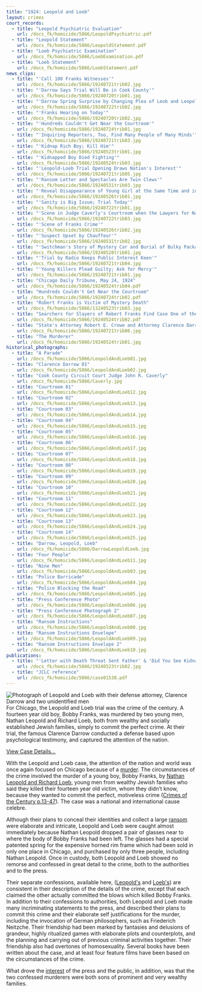 ```yaml
---
title: "1924: Leopold and Loeb"
layout: crimes
court_records:
  - title: "Leopold Psychiatric Evaluation"
    url: /docs_fk/homicide/5866/LeopoldPsychiatric.pdf
  - title: "Leopold Statement"
    url: /docs_fk/homicide/5866/LeopoldStatement.pdf
  - title: "Loeb Psychiatric Examination"
    url: /docs_fk/homicide/5866/LoebExamination.pdf
  - title: "Loeb Statement"
    url: /docs_fk/homicide/5866/LoebStatement.pdf
news_clips:
  - title: "'Call 100 Franks Witnesses'"
    url: /docs_fk/homicide/5866/19240721trib02.jpg
  - title: "'Darrow Says Trial Will Be in Cook County'"
    url: /docs_fk/homicide/5866/19240720trib01.jpg
  - title: "'Darrow Spring Surprise by Changing Plea of Leob and Leopold from 'Not Guilty' to 'Guilty''"
    url: /docs_fk/homicide/5866/19240722trib02.jpg
  - title: "'Franks Hearing on Today'"
    url: /docs_fk/homicide/5866/19240720trib02.jpg
  - title: "'Hundreds Couldn't Get Near the Courtroom'"
    url: /docs_fk/homicide/5866/19240724trib01.jpg
  - title: "'Inquiring Reporters, Too, Find Many People of Many Minds'"
    url: /docs_fk/homicide/5866/19240721trib03.jpg
  - title: "'Kidnap Rich Boy; Kill Him'"
    url: /docs_fk/homicide/5866/19240523trib01.jpg
  - title: "'Kidnapped Boy Died Fighting'"
    url: /docs_fk/homicide/5866/19240524trib03.jpg
  - title: "'Leopold-Loeb Trial Opening Draws Nation's Interest'"
    url: /docs_fk/homicide/5866/19240721trib05.jpg
  - title: "'Ransom Letter and Spectacles Are Twin Clews'"
    url: /docs_fk/homicide/5866/19240531trib03.jpg
  - title: "'Reveal Disappearance of Young Girl at the Same Time and in the Same Locality of Franks Kidnapping'"
    url: /docs_fk/homicide/5866/19240526trib01.jpg
  - title: "'Sanity is Big Issue; Trial Today'"
    url: /docs_fk/homicide/5866/19240722trib01.jpg
  - title: "'Scene in Judge Caverly's Courtroom when the Lawyers for Nathan Leopold Jr. and Richard Loeb Made their First Motions for the Defense'"
    url: /docs_fk/homicide/5866/19240722trib03.jpg
  - title: "'Scene of Franks Crime'"
    url: /docs_fk/homicide/5866/19240526trib02.jpg
  - title: "'Suspect Upset by Chauffeur'"
    url: /docs_fk/homicide/5866/19240531trib02.jpg
  - title: "'Switchman's Story of Mystery Car and Burial of Bulky Package Starts Franks Search Anew'"
    url: /docs_fk/homicide/5866/19240528trib01.jpg
  - title: "'Trial by Radio Keeps Public Interest Keen'"
    url: /docs_fk/homicide/5866/19240721trib04.jpg
  - title: "'Young Killers Plead Guilty; Ask for Mercy'"
    url: /docs_fk/homicide/5866/19240721trib01.jpg
  - title: "Chicago Daily Tribune, May 24, 1924"
    url: /docs_fk/homicide/5866/19240524trib04.pdf
  - title: "Hundreds Couldn't Get Near the Courtroom"
    url: /docs_fk/homicide/5866/19240724trib02.pdf
  - title: "Robert Franks is Victim of Mystery Death"
    url: /docs_fk/homicide/5866/13240523trib03.jpg
  - title: "Searchers for Slayers of Robert Franks Find Case One of the Most Baffling Crimes of Record"
    url: /docs_fk/homicide/5866/19240524trib02.pdf
  - title: "State's Attorney Robert E. Crowe and Attorney Clarence Darrow"
    url: /docs_fk/homicide/5866/19240721trib06.jpg
  - title: "The Murderer"
    url: /docs_fk/homicide/5866/19240524trib01.jpg
historical_photographs:
  - title: "A Parade"
    url: /docs_fk/homicide/5866/LeopoldAndLoeb01.jpg
  - title: "Clarence Darrow 01"
    url: /docs_fk/homicide/5866/LeopoldAndLoeb02.jpg
  - title: "Cook County Circuit Court Judge John R. Caverly"
    url: /docs_fk/homicide/5866/Caverly.jpg
  - title: "Courtroom 01"
    url: /docs_fk/homicide/5866/LeopoldAndLoeb12.jpg
  - title: "Courtroom 02"
    url: /docs_fk/homicide/5866/LeopoldAndLoeb13.jpg
  - title: "Courtroom 03"
    url: /docs_fk/homicide/5866/LeopoldAndLoeb14.jpg
  - title: "Courtroom 04"
    url: /docs_fk/homicide/5866/LeopoldAndLoeb15.jpg
  - title: "Courtroom 05"
    url: /docs_fk/homicide/5866/LeopoldAndLoeb16.jpg
  - title: "Courtroom 06"
    url: /docs_fk/homicide/5866/LeopoldAndLoeb17.jpg
  - title: "Courtroom 07"
    url: /docs_fk/homicide/5866/LeopoldAndLoeb18.jpg
  - title: "Courtroom 08"
    url: /docs_fk/homicide/5866/LeopoldAndLoeb19.jpg
  - title: "Courtroom 09"
    url: /docs_fk/homicide/5866/LeopoldAndLoeb20.jpg
  - title: "Courtroom 10"
    url: /docs_fk/homicide/5866/LeopoldAndLoeb21.jpg
  - title: "Courtroom 11"
    url: /docs_fk/homicide/5866/LeopoldAndLoeb22.jpg
  - title: "Courtroom 12"
    url: /docs_fk/homicide/5866/LeopoldAndLoeb23.jpg
  - title: "Courtroom 13"
    url: /docs_fk/homicide/5866/LeopoldAndLoeb24.jpg
  - title: "Courtroom 14"
    url: /docs_fk/homicide/5866/LeopoldAndLoeb25.jpg
  - title: "Darrow, Leopold, Loeb"
    url: /docs_fk/homicide/5866/DarrowLeopoldLoeb.jpg
  - title: "Four People"
    url: /docs_fk/homicide/5866/LeopoldAndLoeb11.jpg
  - title: "Nine Men"
    url: /docs_fk/homicide/5866/LeopoldAndLoeb03.jpg
  - title: "Police Barricade"
    url: /docs_fk/homicide/5866/LeopoldAndLoeb04.jpg
  - title: "Police Blocking the Road"
    url: /docs_fk/homicide/5866/LeopoldAndLoeb05.jpg
  - title: "Press Conference Photo"
    url: /docs_fk/homicide/5866/LeopoldAndLoeb06.jpg
  - title: "Press Conference Photograph 2"
    url: /docs_fk/homicide/5866/LeopoldAndLoeb07.jpg
  - title: "Ransom Instructions"
    url: /docs_fk/homicide/5866/LeopoldAndLoeb08.jpg
  - title: "Ransom Instructions Envelope"
    url: /docs_fk/homicide/5866/LeopoldAndLoeb09.jpg
  - title: "Ransom Instructions Envelope 2"
    url: /docs_fk/homicide/5866/LeopoldAndLoeb10.jpg
publications:
  - title: "'Letter with Death Threat Sent Father' & 'Did You See Kidnapping of Robert Franks?'"
    url: /docs_fk/homicide/5866/19240523trib02.jpg
  - title: "JCLC reference"
    url: /docs_fk/homicide/5866/case01538.pdf
---
```


![Photograph of Leopold and Loeb with their defense attorney, Clarence Darrow and two unidentified men](/img/crimes/leopold/DarrowLeopoldLoebSm.jpg)
For Chicago, the Leopold and Loeb trial was the crime of the century. A fourteen year old boy, Bobby Franks, was murdered by two young men, Nathan Leopold and Richard Loeb, both from wealthy and socially established Jewish families, simply to commit the perfect crime. At their trial, the famous Clarence Darrow conducted a defense based upon psychological testimony, and captured the attention of the nation.

[View Case Details...](/database/5866/)

With the Leopold and Loeb case, the attention of the nation and world was once again focused on Chicago because of a [murder](/img/crimes/leopold/19240523trib01.jpg). The circumstances of the crime involved the murder of a young boy, Bobby Franks, by [Nathan Leopold and Richard Loeb](/img/crimes/leopold/19240721trib05.jpg), young men from wealthy Jewish families who said they killed their fourteen year old victim, whom they didn’t know, because they wanted to commit the perfect, motiveless crime ([Crimes of the Century p.13-47](/docs_fk/homicide/13-47.pdf)). The case was a national and international cause celebre.

Although their plans to conceal their identities and collect a large [ransom](/database/5866/scenephotos/LeopoldAndLoeb08/) were elaborate and intricate, Leopold and Loeb were caught almost immediately because Nathan Leopold dropped a pair of glasses near to where the body of Bobby Franks had been left. The glasses had a special patented spring for the expensive horned rim frame which had been sold in only one place in Chicago, and purchased by only three people, including Nathan Leopold. Once in custody, both Leopold and Loeb showed no remorse and confessed in great detail to the crime, both to the authorities and to the press.

Their separate confessions, available here, ([Leopold's](/docs_fk/homicide/5866/LeopoldStatement.pdf) and [Loeb's](/docs_fk/homicide/5866/LoebStatement.pdf)) are consistent in their description of the details of the crime, except that each claimed the other actually committed the blows which killed Bobby Franks. In addition to their confessions to authorities, both Leopold and Loeb made many incriminating statements to the press, and described their plans to commit this crime and their elaborate self justifications for the murder, including the invocation of German philosophers, such as Friederich Neitzche. Their friendship had been marked by fantasies and delusions of grandeur, highly ritualized games with elaborate plots and counterplots, and the planning and carrying out of previous criminal activities together. Their friendship also had overtones of homosexuality. Several books have been written about the case, and at least four feature films have been based on the circumstances of the crime.

What drove the [interest](/img/crimes/leopold/19240721trib03.jpg) of the press and the public, in addition, was that the two confessed murderers were both sons of prominent and very wealthy families.
